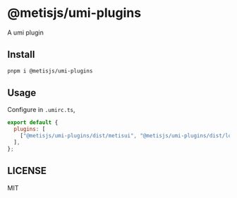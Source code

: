 # @metisjs/umi-plugins

A umi plugin

## Install

```bash
pnpm i @metisjs/umi-plugins
```

## Usage

Configure in `.umirc.ts`,

```js
export default {
  plugins: [
    ["@metisjs/umi-plugins/dist/metisui", "@metisjs/umi-plugins/dist/locale"],
  ],
};
```

## LICENSE

MIT
